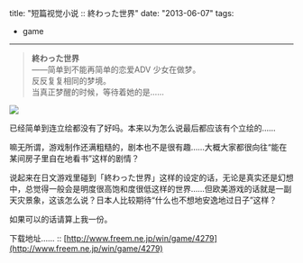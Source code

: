 title: "短篇视觉小说 :: 終わった世界"
date: "2013-06-07"
tags:
- game
---
> **終わった世界**  
> ——简单到不能再简单的恋爱ADV
> 少女在做梦。  
> 反反复复相同的梦境。  
> 当真正梦醒的时候，等待着她的是……

![](/assets/0003-01.png)

已经简单到连立绘都没有了好吗。本来以为怎么说最后都应该有个立绘的……

嘛无所谓，游戏制作还满粗糙的，剧本也不是很有趣……大概大家都很向往“能在某间房子里自在地看书”这样的剧情？

说起来在日文游戏里碰到「終わった世界」这样的设定的话，无论是真实还是幻想中，总觉得一般会是明度很高饱和度很低这样的世界……但欧美游戏的话就是一副天灾景象，这该怎么说？日本人比较期待“什么也不想地安逸地过日子”这样？

如果可以的话请算上我一份。

下载地址…… :: [http://www.freem.ne.jp/win/game/4279](http://www.freem.ne.jp/win/game/4279)